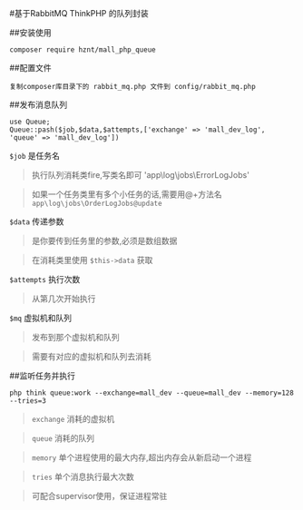#基于RabbitMQ ThinkPHP 的队列封装

##安装使用
```
composer require hznt/mall_php_queue
```


##配置文件
```
复制composer库目录下的 rabbit_mq.php 文件到 config/rabbit_mq.php
```


##发布消息队列

```
use Queue;
Queue::pash($job,$data,$attempts,['exchange' => 'mall_dev_log', 'queue' => 'mall_dev_log'])
```


 `$job` 是任务名 

>执行队列消耗类fire,写类名即可 'app\log\jobs\ErrorLogJobs'


>如果一个任务类里有多个小任务的话,需要用@+方法名 `app\log\jobs\OrderLogJobs@update`


 `$data` 传递参数
 

> 是你要传到任务里的参数,必须是数组数据


> 在消耗类里使用 `$this->data` 获取


 `$attempts` 执行次数

> 从第几次开始执行

 `$mq` 虚拟机和队列

> 发布到那个虚拟机和队列

> 需要有对应的虚拟机和队列去消耗






##监听任务并执行

```
php think queue:work --exchange=mall_dev --queue=mall_dev --memory=128 --tries=3
```

> `exchange` 消耗的虚拟机

> `queue` 消耗的队列

> `memory` 单个进程使用的最大内存,超出内存会从新启动一个进程

> `tries` 单个消息执行最大次数

> 可配合supervisor使用，保证进程常驻















